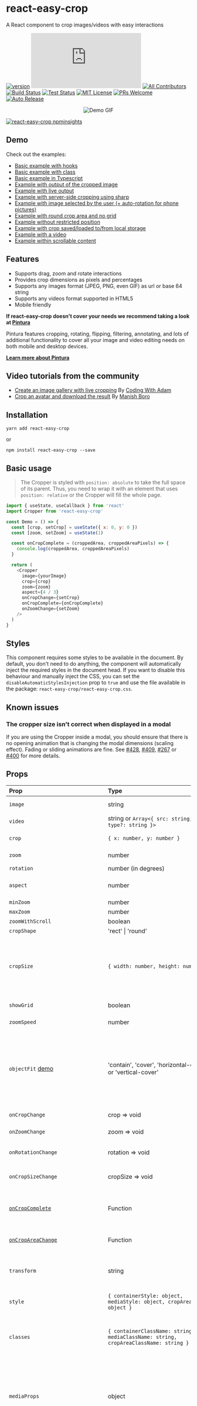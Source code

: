 # react-easy-crop

A React component to crop images/videos with easy interactions

[![version][version-badge]][package] ![brotli size][brotli-badge] [![All Contributors](https://img.shields.io/badge/all_contributors-35-green.svg?style=flat-square)](#contributors) [![Build Status][build-badge]][build-page] [![Test Status][test-badge]][test-action] [![MIT License][license-badge]][license] [![PRs Welcome][prs-badge]][prs] [![Auto Release](https://img.shields.io/badge/release-auto.svg?colorA=888888&colorB=9B065A&label=auto)](https://github.com/intuit/auto)

<p align="center">
  <img src="https://user-images.githubusercontent.com/2678610/41561426-365e7a44-734a-11e8-8e0e-1c04251f53e4.gif" alt="Demo GIF" />
</p>

[![react-easy-crop npminsights](https://npminsights.vercel.app/api/package/readme-image/react-easy-crop?v=2023-02-22)](https://npminsights.vercel.app/package/react-easy-crop)

## Demo

Check out the examples:

- [Basic example with hooks](https://codesandbox.io/s/v69ly910ql)
- [Basic example with class](https://codesandbox.io/s/q80jom5ql6)
- [Basic example in Typescript](https://codesandbox.io/s/react-easy-crop-in-ts-lj1if)
- [Example with output of the cropped image](https://codesandbox.io/s/q8q1mnr01w)
- [Example with live output](https://codesandbox.io/s/react-easy-crop-with-live-output-kkqj0)
- [Example with server-side cropping using sharp](https://codesandbox.io/s/react-easy-crop-with-sharp-psj5h)
- [Example with image selected by the user (+ auto-rotation for phone pictures)](https://codesandbox.io/s/y09komm059)
- [Example with round crop area and no grid](https://codesandbox.io/s/53w20p2o3n)
- [Example without restricted position](https://codesandbox.io/s/1rmqky233q)
- [Example with crop saved/loaded to/from local storage](https://codesandbox.io/s/pmj19vp2yx)
- [Example with a video](https://codesandbox.io/s/react-easy-crop-for-videos-lfhme)
- [Example within scrollable content](https://codesandbox.io/s/react-easy-crop-scroll-demo-fp21qd)

## Features

- Supports drag, zoom and rotate interactions
- Provides crop dimensions as pixels and percentages
- Supports any images format (JPEG, PNG, even GIF) as url or base 64 string
- Supports any videos format supported in HTML5
- Mobile friendly

**If react-easy-crop doesn't cover your needs we recommend taking a look at [Pintura](https://pqina.nl/pintura/?ref=reacteasycrop)**

Pintura features cropping, rotating, flipping, filtering, annotating, and lots of additional functionality to cover all your image and video editing needs on both mobile and desktop devices.

**[Learn more about Pintura](https://pqina.nl/pintura/?ref=reacteasycrop)**

## Video tutorials from the community

- [Create an image gallery with live cropping](https://www.youtube.com/watch?v=E_AHkWHhUz4) By [Coding With Adam](https://youtube.com/c/codingwithadam)
- [Crop an avatar and download the result](https://www.youtube.com/watch?v=RmiP1AY5HFM) By [Manish Boro](https://www.youtube.com/channel/UCyq81Ac-Ir4WIhFUgb_kyRw)

## Installation

```shell
yarn add react-easy-crop
```

or

```shell
npm install react-easy-crop --save
```

## Basic usage

> The Cropper is styled with `position: absolute` to take the full space of its parent.
> Thus, you need to wrap it with an element that uses `position: relative` or the Cropper will fill the whole page.

```js
import { useState, useCallback } from 'react'
import Cropper from 'react-easy-crop'

const Demo = () => {
  const [crop, setCrop] = useState({ x: 0, y: 0 })
  const [zoom, setZoom] = useState(1)

  const onCropComplete = (croppedArea, croppedAreaPixels) => {
    console.log(croppedArea, croppedAreaPixels)
  }

  return (
    <Cropper
      image={yourImage}
      crop={crop}
      zoom={zoom}
      aspect={4 / 3}
      onCropChange={setCrop}
      onCropComplete={onCropComplete}
      onZoomChange={setZoom}
    />
  )
}
```

## Styles

This component requires some styles to be available in the document. By default, you don't need to do anything, the component will automatically inject the required styles in the document head. If you want to disable this behaviour and manually inject the CSS, you can set the `disableAutomaticStylesInjection` prop to `true` and use the file available in the package: `react-easy-crop/react-easy-crop.css`.

## Known issues

### The cropper size isn't correct when displayed in a modal

If you are using the Cropper inside a modal, you should ensure that there is no opening animation that is changing the modal dimensions (scaling effect). Fading or sliding animations are fine.
See [#428](https://github.com/ValentinH/react-easy-crop/issues/428), [#409](https://github.com/ValentinH/react-easy-crop/issues/409),  [#267](https://github.com/ValentinH/react-easy-crop/issues/267) or [#400](https://github.com/ValentinH/react-easy-crop/issues/400) for more details.

## Props

| Prop                                                                      | Type                                                                                | Required | Description                                                                                                                                                                                                                                                                                                                                                                                                |
| :------------------------------------------------------------------------ | :---------------------------------------------------------------------------------- | :------: | :--------------------------------------------------------------------------------------------------------------------------------------------------------------------------------------------------------------------------------------------------------------------------------------------------------------------------------------------------------------------------------------------------------- |
| `image`                                                                   | string                                                                              |          | The image to be cropped. `image` or `video` is required.                                                                                                                                                                                                                                                                                                                                                   |
| `video`                                                                   | string or `Array<{ src: string; type?: string }>`                                   |          | The video to be cropped. `image` or `video` is required.                                                                                                                                                                                                                                                                                                                                                   |
| `crop`                                                                    | `{ x: number, y: number }`                                                          |    ✓     | Position of the media. `{ x: 0, y: 0 }` will center the media under the cropper.                                                                                                                                                                                                                                                                                                                           |
| `zoom`                                                                    | number                                                                              |          | Zoom of the media between `minZoom` and `maxZoom`. Defaults to 1.                                                                                                                                                                                                                                                                                                                                          |
| `rotation`                                                                | number (in degrees)                                                                 |          | Rotation of the media. Defaults to 0.                                                                                                                                                                                                                                                                                                                                                                      |
| `aspect`                                                                  | number                                                                              |          | Aspect of the cropper. The value is the ratio between its width and its height. The default value is `4/3`                                                                                                                                                                                                                                                                                                 |
| `minZoom`                                                                 | number                                                                              |          | Minimum zoom of the media. Defaults to 1.                                                                                                                                                                                                                                                                                                                                                                  |
| `maxZoom`                                                                 | number                                                                              |          | Maximum zoom of the media. Defaults to 3.                                                                                                                                                                                                                                                                                                                                                                  |
| `zoomWithScroll`                                                          | boolean                                                                             |          | Enable zoom by scrolling. Defaults to `true`                                                                                                                                                                                                                                                                                                                                                               |
| `cropShape`                                                               | 'rect' \| 'round'                                                                   |          | Shape of the crop area. Defaults to 'rect'.                                                                                                                                                                                                                                                                                                                                                                |
| `cropSize`                                                                | `{ width: number, height: number }`                                                 |          | Size of the crop area (in pixels). If you don't provide it, it will be computed automatically using the `aspect` prop and the media size. **You should probably not use this option and should rely on aspect instead. See https://github.com/ValentinH/react-easy-crop/issues/186.**                                                                                                                      |
| `showGrid`                                                                | boolean                                                                             |          | Whether to show or not the grid (third-lines). Defaults to `true`.                                                                                                                                                                                                                                                                                                                                         |
| `zoomSpeed`                                                               | number                                                                              |          | Multiplies the value by which the zoom changes. Defaults to 1.                                                                                                                                                                                                                                                                                                                                             |
| `objectFit` [demo](https://codesandbox.io/s/react-easy-crop-forked-p9r34) | 'contain', 'cover', 'horizontal-cover' or 'vertical-cover'                          |          | Specifies how the image is shown in the cropper. `contain`: the image will be adjusted to be fully visible, `horizontal-cover`: the image will horizontally fill the cropper, `vertical-cover`: the image will vertically fill the cropper, `cover`: we automatically pick between `horizontal-cover` or `vertical-cover` to have a fully visible image inside the cropper area. Defaults to "contain".    |
| `onCropChange`                                                            | crop => void                                                                        |    ✓     | Called every time the crop is changed. Use it to update your `crop` state.                                                                                                                                                                                                                                                                                                                                 |
| `onZoomChange`                                                            | zoom => void                                                                        |          | Called every time the zoom is changed. Use it to update your `zoom` state.                                                                                                                                                                                                                                                                                                                                 |
| `onRotationChange`                                                        | rotation => void                                                                    |          | Called every time the rotation is changed (with mobile or multi-fingers gestures). Use it to update your `rotation` state.                                                                                                                                                                                                                                                                                 |
| `onCropSizeChange`                                                        | cropSize => void                                                                    |          | Called when a change in either the cropSize width or the cropSize height occurs.                                                                                                                                                                                                                                                                                                                           |
| [`onCropComplete`](#onCropCompleteProp)                                   | Function                                                                            |          | Called when the user stops moving the media or stops zooming. It will be passed the corresponding cropped area on the media in percentages and pixels (rounded to the nearest integer)                                                                                                                                                                                                                     |
| [`onCropAreaChange`](#onCropAreaChangeProp)                               | Function                                                                            |          | Very similar to [`onCropComplete`](#onCropCompleteProp) but is triggered for every user interaction instead of waiting for the user to stop.                                                                                                                                                                                                                                                               |
| `transform`                                                               | string                                                                              |          | CSS transform to apply to the image in the editor. Defaults to `translate(${crop.x}px, ${crop.y}px) rotate(${rotation}deg) scale(${zoom})` with variables being pulled from props.                                                                                                                                                                                                                         |
| `style`                                                                   | `{ containerStyle: object, mediaStyle: object, cropAreaStyle: object }`             |          | Custom styles to be used with the Cropper. Styles passed via the style prop are merged with the defaults.                                                                                                                                                                                                                                                                                                  |
| `classes`                                                                 | `{ containerClassName: string, mediaClassName: string, cropAreaClassName: string }` |          | Custom class names to be used with the Cropper. Classes passed via the classes prop are merged with the defaults. If you have CSS specificity issues, you should probably use the `disableAutomaticStylesInjection` prop.                                                                                                                                                                                  |
| `mediaProps`                                                              | object                                                                              |          | The properties you want to apply to the media tag (<img /> or <video /> depending on your media)                                                                                                                                                                                                                                                                                                           |
| `restrictPosition`                                                        | boolean                                                                             |          | Whether the position of the media should be restricted to the boundaries of the cropper. Useful setting in case of `zoom < 1` or if the cropper should preserve all media content while forcing a specific aspect ratio for media throughout the application. Example: https://codesandbox.io/s/1rmqky233q.                                                                                                |
| `initialCroppedAreaPercentages`                                           | `{ width: number, height: number, x: number, y: number}`                            |          | Use this to set the initial crop position/zoom of the cropper (for example, when editing a previously cropped media). The value should be the same as the `croppedArea` passed to [`onCropComplete`](#onCropCompleteProp). This is the preferred way of restoring the previously set crop because `croppedAreaPixels` is rounded, and when used for restoration, may result in a slight drifting crop/zoom |
| `initialCroppedAreaPixels`                                                | `{ width: number, height: number, x: number, y: number}`                            |          | Use this to set the initial crop position/zoom of the cropper (for example, when editing a previously cropped media). The value should be the same as the `croppedAreaPixels` passed to [`onCropComplete`](#onCropCompleteProp) Example: https://codesandbox.io/s/pmj19vp2yx.                                                                                                                              |
| `onInteractionStart`                                                      | `Function`                                                                          |          | Called every time a user starts a wheel, touch, mousedown or keydown (for arrow keys only) event.                                                                                                                                                                                                                                                                                                          |
| `onInteractionEnd`                                                        | `Function`                                                                          |          | Called every time a user ends a wheel, touch, mousedown or keydown (for arrow keys only) event.                                                                                                                                                                                                                                                                                                            |
| `onMediaLoaded`                                                           | `Function`                                                                          |          | Called when media gets loaded. Gets passed an `mediaSize` object like `{ width, height, naturalWidth, naturalHeight }`                                                                                                                                                                                                                                                                                     |
| `onTouchRequest`                                                          | `(e: React.TouchEvent<HTMLDivElement>) => boolean`                                  |          | Can be used to cancel a touch request by returning `false`.                                                                                                                                                                                                                                                                                                                                                |
| `onWheelRequest`                                                          | `(e: WheelEvent) => boolean`                                                        |          | Can be used to cancel a zoom with wheel request by returning `false`.                                                                                                                                                                                                                                                                                                                                      |
| `disableAutomaticStylesInjection`                                         | boolean                                                                             |          | Whether to auto inject styles using a style tag in the document head on component mount. When disabled you need to import the css file into your application manually (style file is available in `react-easy-crop/react-easy-crop.css`). Example with sass/scss `@import "~react-easy-crop/react-easy-crop";`.                                                                                            |
| `setCropperRef`                                                           | `(ref: React.RefObject<HTMLDivElement>) => void`                                    |          | Called when the component mounts, if present. Used to set the value of the cropper ref object in the parent component.                                                                                                                                                                                                                                                                                     |
| `setImageRef`                                                             | `(ref: React.RefObject<HTMLImageElement>) => void`                                  |          | Called when the component mounts, if present. Used to set the value of the image ref object in the parent component.                                                                                                                                                                                                                                                                                       |
| `setVideoRef`                                                             | `(ref: React.RefObject<HTMLVideoElement>) => void`                                  |          | Called when the component mounts, if present. Used to set the value of the video ref object in the parent component.                                                                                                                                                                                                                                                                                       |
| `setMediaSize`                                                            | `(size: MediaSize) => void`                                                         |          | [Advanced Usage] Used to expose the `mediaSize` value for use with the `getInitialCropFromCroppedAreaPixels` and `getInitialCropFromCroppedAreaPercentages` functions. See [this CodeSandbox instance](https://codesandbox.io/s/react-easy-crop-forked-3v0hi3) for a simple example.                                                                                                                       |
| `setCropSize`                                                             | `(size: Size) => void`                                                              |          | [Advanced Usage] Used to expose the `cropSize` value for use with the `getInitialCropFromCroppedAreaPixels` and `getInitialCropFromCroppedAreaPercentages` functions. See [this CodeSandbox instance](https://codesandbox.io/s/react-easy-crop-forked-3v0hi3) for a simple example.                                                                                                                        |
| `nonce`                                                                   | string                                                                              |          | The nonce to add to the style tag when the styles are auto injected.                                                                                                                                                                                                                                                                                                                                       |
| `keyboardStep`                                                            | number                                                                              |          | number of pixels the crop area moves with each press of an arrow key when using keyboard navigation. Defaults to 1.                                                                                                                                                                                                                                                     |

<a name="onCropCompleteProp"></a>

#### onCropComplete(croppedArea, croppedAreaPixels)

This callback is the one you should use to save the cropped area of the media. It's passed 2 arguments:

1. `croppedArea`: coordinates and dimensions of the cropped area in percentage of the media dimension
1. `croppedAreaPixels`: coordinates and dimensions of the cropped area in pixels.

Both arguments have the following shape:

```js
const area = {
  x: number, // x/y are the coordinates of the top/left corner of the cropped area
  y: number,
  width: number, // width of the cropped area
  height: number, // height of the cropped area
}
```

<a name="onCropAreaChangeProp"></a>

#### onCropAreaChange(croppedArea, croppedAreaPixels)

This is the exact same callback as [`onCropComplete`](#onCropCompleteProp), but is triggered for all user interactions.
It can be used if you are not performing any render action on it.

1. `croppedArea`: coordinates and dimensions of the cropped area in percentage of the media dimension
1. `croppedAreaPixels`: coordinates and dimensions of the cropped area in pixels.

Both arguments have the following shape:

```js
const area = {
  x: number, // x/y are the coordinates of the top/left corner of the cropped area
  y: number,
  width: number, // width of the cropped area
  height: number, // height of the cropped area
}
```

#### onMediaLoaded(mediaSize)

Called when media gets successfully loaded. This is useful if you want to have a custom zoom/crop
strategy based on media size.

**Example:**

```jsx
const CONTAINER_HEIGHT = 300

const CroppedImage = ({ image }) => {
  const [crop, onCropChange] = React.useState({ x: 0, y: 0 })
  const [zoom, onZoomChange] = React.useState(1)
  return (
    <Cropper
      image={image}
      crop={crop}
      zoom={zoom}
      onCropChange={onCropChange}
      onZoomChange={onZoomChange}
      onMediaLoaded={(mediaSize) => {
        // Adapt zoom based on media size to fit max height
        onZoomChange(CONTAINER_HEIGHT / mediaSize.naturalHeight)
      }}
    />
  )
}
```

#### getInitialCropFromCroppedAreaPercentages(croppedAreaPercentages: Area, mediaSize: MediaSize, rotation: number, cropSize: Size, minZoom: number, maxZoom: number)

[Advanced Usage]

Used to calculate values for crop and zoom based on a desired `croppedAreaPercentages`
value. See [this CodeSandbox instance](https://codesandbox.io/s/react-easy-crop-forked-3v0hi3) for a simple example.

#### getInitialCropFromCroppedAreaPixels(croppedAreaPixels: Area, mediaSize: MediaSize, rotation: number, cropSize: Size, minZoom: number, maxZoom: number)

[Advanced Usage]

See `getInitialCropFromCroppedAreaPercentages`.

## Development

```shell
yarn
yarn start
```

Now, open `http://localhost:3001/index.html` and start hacking!

## License

[MIT](https://github.com/ValentinH/react-easy-crop/blob/master/LICENSE)

## Maintainers

This project is maintained by Valentin Hervieu.

This project was originally part of [@ricardo-ch](https://github.com/ricardo-ch/) organisation because I (Valentin) was working at Ricardo.
After leaving this company, they gracefully accepted to transfer the project to me. ❤️

## Contributors

Thanks goes to these wonderful people ([emoji key](https://allcontributors.org/docs/en/emoji-key)):

<!-- ALL-CONTRIBUTORS-LIST:START - Do not remove or modify this section -->
<!-- prettier-ignore-start -->
<!-- markdownlint-disable -->
<table>
  <tbody>
    <tr>
      <td align="center" valign="top" width="14.28%"><a href="https://valentin-hervieu.fr"><img src="https://avatars2.githubusercontent.com/u/2678610?v=4?s=100" width="100px;" alt="Valentin Hervieu"/><br /><sub><b>Valentin Hervieu</b></sub></a><br /><a href="#question-ValentinH" title="Answering Questions">💬</a> <a href="https://github.com/ValentinH/react-easy-crop/issues?q=author%3AValentinH" title="Bug reports">🐛</a> <a href="https://github.com/ValentinH/react-easy-crop/commits?author=ValentinH" title="Code">💻</a> <a href="https://github.com/ValentinH/react-easy-crop/commits?author=ValentinH" title="Documentation">📖</a> <a href="#example-ValentinH" title="Examples">💡</a> <a href="#infra-ValentinH" title="Infrastructure (Hosting, Build-Tools, etc)">🚇</a> <a href="https://github.com/ValentinH/react-easy-crop/pulls?q=is%3Apr+reviewed-by%3AValentinH" title="Reviewed Pull Requests">👀</a> <a href="https://github.com/ValentinH/react-easy-crop/commits?author=ValentinH" title="Tests">⚠️</a> <a href="#tool-ValentinH" title="Tools">🔧</a></td>
      <td align="center" valign="top" width="14.28%"><a href="https://github.com/bexoss"><img src="https://avatars3.githubusercontent.com/u/12633102?v=4?s=100" width="100px;" alt="Juntae Kim"/><br /><sub><b>Juntae Kim</b></sub></a><br /><a href="https://github.com/ValentinH/react-easy-crop/commits?author=bexoss" title="Code">💻</a></td>
      <td align="center" valign="top" width="14.28%"><a href="https://github.com/tafelito"><img src="https://avatars0.githubusercontent.com/u/5973652?v=4?s=100" width="100px;" alt="tafelito"/><br /><sub><b>tafelito</b></sub></a><br /><a href="https://github.com/ValentinH/react-easy-crop/commits?author=tafelito" title="Code">💻</a></td>
      <td align="center" valign="top" width="14.28%"><a href="https://github.com/nicklasfrahm"><img src="https://avatars3.githubusercontent.com/u/20382326?v=4?s=100" width="100px;" alt="Nicklas"/><br /><sub><b>Nicklas</b></sub></a><br /><a href="https://github.com/ValentinH/react-easy-crop/commits?author=nicklasfrahm" title="Code">💻</a></td>
      <td align="center" valign="top" width="14.28%"><a href="http://kylepoole.me"><img src="https://avatars0.githubusercontent.com/u/4165376?v=4?s=100" width="100px;" alt="Kyle Poole"/><br /><sub><b>Kyle Poole</b></sub></a><br /><a href="https://github.com/ValentinH/react-easy-crop/commits?author=yokelpole" title="Code">💻</a></td>
      <td align="center" valign="top" width="14.28%"><a href="https://twitter.com/nbibler"><img src="https://avatars0.githubusercontent.com/u/3775?v=4?s=100" width="100px;" alt="Nathaniel Bibler"/><br /><sub><b>Nathaniel Bibler</b></sub></a><br /><a href="https://github.com/ValentinH/react-easy-crop/commits?author=nbibler" title="Code">💻</a></td>
      <td align="center" valign="top" width="14.28%"><a href="https://github.com/TheRealSlapshot"><img src="https://avatars0.githubusercontent.com/u/878149?v=4?s=100" width="100px;" alt="TheRealSlapshot"/><br /><sub><b>TheRealSlapshot</b></sub></a><br /><a href="https://github.com/ValentinH/react-easy-crop/commits?author=TheRealSlapshot" title="Code">💻</a></td>
    </tr>
    <tr>
      <td align="center" valign="top" width="14.28%"><a href="http://claudiuandrei.com"><img src="https://avatars3.githubusercontent.com/u/882064?v=4?s=100" width="100px;" alt="Claudiu Andrei"/><br /><sub><b>Claudiu Andrei</b></sub></a><br /><a href="https://github.com/ValentinH/react-easy-crop/commits?author=claudiuandrei" title="Code">💻</a></td>
      <td align="center" valign="top" width="14.28%"><a href="https://github.com/MattyBalaam"><img src="https://avatars1.githubusercontent.com/u/1246923?v=4?s=100" width="100px;" alt="MattyBalaam"/><br /><sub><b>MattyBalaam</b></sub></a><br /><a href="https://github.com/ValentinH/react-easy-crop/commits?author=MattyBalaam" title="Code">💻</a></td>
      <td align="center" valign="top" width="14.28%"><a href="https://github.com/christiankehr"><img src="https://avatars3.githubusercontent.com/u/24647736?v=4?s=100" width="100px;" alt="Christian Kehr"/><br /><sub><b>Christian Kehr</b></sub></a><br /><a href="https://github.com/ValentinH/react-easy-crop/commits?author=christiankehr" title="Documentation">📖</a></td>
      <td align="center" valign="top" width="14.28%"><a href="https://github.com/Alba-C"><img src="https://avatars1.githubusercontent.com/u/24299944?v=4?s=100" width="100px;" alt="Christopher Albanese"/><br /><sub><b>Christopher Albanese</b></sub></a><br /><a href="https://github.com/ValentinH/react-easy-crop/commits?author=Alba-C" title="Code">💻</a></td>
      <td align="center" valign="top" width="14.28%"><a href="https://benjamin.piouffle.com"><img src="https://avatars1.githubusercontent.com/u/1556356?v=4?s=100" width="100px;" alt="Benjamin Piouffle"/><br /><sub><b>Benjamin Piouffle</b></sub></a><br /><a href="https://github.com/ValentinH/react-easy-crop/commits?author=Betree" title="Code">💻</a></td>
      <td align="center" valign="top" width="14.28%"><a href="https://github.com/mbalaam"><img src="https://avatars3.githubusercontent.com/u/44968243?v=4?s=100" width="100px;" alt="mbalaam"/><br /><sub><b>mbalaam</b></sub></a><br /><a href="https://github.com/ValentinH/react-easy-crop/commits?author=mbalaam" title="Documentation">📖</a></td>
      <td align="center" valign="top" width="14.28%"><a href="https://github.com/edoudou"><img src="https://avatars0.githubusercontent.com/u/4236706?v=4?s=100" width="100px;" alt="Edouard Short"/><br /><sub><b>Edouard Short</b></sub></a><br /><a href="https://github.com/ValentinH/react-easy-crop/commits?author=edoudou" title="Code">💻</a> <a href="#ideas-edoudou" title="Ideas, Planning, & Feedback">🤔</a></td>
    </tr>
    <tr>
      <td align="center" valign="top" width="14.28%"><a href="https://allcontributors.org"><img src="https://avatars1.githubusercontent.com/u/46410174?v=4?s=100" width="100px;" alt="All Contributors"/><br /><sub><b>All Contributors</b></sub></a><br /><a href="#tool-all-contributors" title="Tools">🔧</a></td>
      <td align="center" valign="top" width="14.28%"><a href="https://github.com/FillPower1"><img src="https://avatars0.githubusercontent.com/u/46319022?v=4?s=100" width="100px;" alt="FillPower1"/><br /><sub><b>FillPower1</b></sub></a><br /><a href="https://github.com/ValentinH/react-easy-crop/commits?author=FillPower1" title="Code">💻</a></td>
      <td align="center" valign="top" width="14.28%"><a href="https://nihey.org"><img src="https://avatars3.githubusercontent.com/u/5278570?v=4?s=100" width="100px;" alt="Nihey Takizawa"/><br /><sub><b>Nihey Takizawa</b></sub></a><br /><a href="https://github.com/ValentinH/react-easy-crop/commits?author=nihey" title="Documentation">📖</a></td>
      <td align="center" valign="top" width="14.28%"><a href="http://ajlende.com"><img src="https://avatars0.githubusercontent.com/u/5129775?v=4?s=100" width="100px;" alt="Alex Lende"/><br /><sub><b>Alex Lende</b></sub></a><br /><a href="#maintenance-ajlende" title="Maintenance">🚧</a></td>
      <td align="center" valign="top" width="14.28%"><a href="https://github.com/stefanoruth"><img src="https://avatars0.githubusercontent.com/u/6178983?v=4?s=100" width="100px;" alt="Stefano Ruth"/><br /><sub><b>Stefano Ruth</b></sub></a><br /><a href="https://github.com/ValentinH/react-easy-crop/commits?author=stefanoruth" title="Code">💻</a> <a href="#ideas-stefanoruth" title="Ideas, Planning, & Feedback">🤔</a></td>
      <td align="center" valign="top" width="14.28%"><a href="https://github.com/dvail"><img src="https://avatars1.githubusercontent.com/u/1292638?v=4?s=100" width="100px;" alt="David Vail"/><br /><sub><b>David Vail</b></sub></a><br /><a href="https://github.com/ValentinH/react-easy-crop/commits?author=dvail" title="Code">💻</a></td>
      <td align="center" valign="top" width="14.28%"><a href="https://github.com/ersefuril"><img src="https://avatars0.githubusercontent.com/u/4835854?v=4?s=100" width="100px;" alt="ersefuril"/><br /><sub><b>ersefuril</b></sub></a><br /><a href="https://github.com/ValentinH/react-easy-crop/commits?author=ersefuril" title="Code">💻</a></td>
    </tr>
    <tr>
      <td align="center" valign="top" width="14.28%"><a href="https://github.com/Michal-Sh"><img src="https://avatars1.githubusercontent.com/u/58683426?v=4?s=100" width="100px;" alt="Michal-Sh"/><br /><sub><b>Michal-Sh</b></sub></a><br /><a href="https://github.com/ValentinH/react-easy-crop/commits?author=Michal-Sh" title="Code">💻</a></td>
      <td align="center" valign="top" width="14.28%"><a href="http://russianbrandgardeners.com"><img src="https://avatars.githubusercontent.com/u/640657?v=4?s=100" width="100px;" alt="Ivan Galiatin"/><br /><sub><b>Ivan Galiatin</b></sub></a><br /><a href="https://github.com/ValentinH/react-easy-crop/commits?author=trurl-master" title="Code">💻</a> <a href="#example-trurl-master" title="Examples">💡</a></td>
      <td align="center" valign="top" width="14.28%"><a href="https://raed.dev"><img src="https://avatars.githubusercontent.com/u/1442690?v=4?s=100" width="100px;" alt="Raed"/><br /><sub><b>Raed</b></sub></a><br /><a href="#infra-raed667" title="Infrastructure (Hosting, Build-Tools, etc)">🚇</a> <a href="https://github.com/ValentinH/react-easy-crop/commits?author=raed667" title="Documentation">📖</a></td>
      <td align="center" valign="top" width="14.28%"><a href="https://github.com/cvolant"><img src="https://avatars.githubusercontent.com/u/37238472?v=4?s=100" width="100px;" alt="cvolant"/><br /><sub><b>cvolant</b></sub></a><br /><a href="https://github.com/ValentinH/react-easy-crop/commits?author=cvolant" title="Code">💻</a></td>
      <td align="center" valign="top" width="14.28%"><a href="https://github.com/CodingWith-Adam"><img src="https://avatars.githubusercontent.com/u/62483230?v=4?s=100" width="100px;" alt="CodingWith-Adam"/><br /><sub><b>CodingWith-Adam</b></sub></a><br /><a href="https://github.com/ValentinH/react-easy-crop/commits?author=CodingWith-Adam" title="Documentation">📖</a></td>
      <td align="center" valign="top" width="14.28%"><a href="https://github.com/liveboom"><img src="https://avatars.githubusercontent.com/u/79549285?v=4?s=100" width="100px;" alt="LiveBoom"/><br /><sub><b>LiveBoom</b></sub></a><br /><a href="https://github.com/ValentinH/react-easy-crop/commits?author=liveboom" title="Code">💻</a></td>
      <td align="center" valign="top" width="14.28%"><a href="https://github.com/MatixYo"><img src="https://avatars.githubusercontent.com/u/6618041?v=4?s=100" width="100px;" alt="Mateusz Juszczyk"/><br /><sub><b>Mateusz Juszczyk</b></sub></a><br /><a href="https://github.com/ValentinH/react-easy-crop/commits?author=MatixYo" title="Code">💻</a></td>
    </tr>
    <tr>
      <td align="center" valign="top" width="14.28%"><a href="https://labithiotis.com/"><img src="https://avatars.githubusercontent.com/u/784306?v=4?s=100" width="100px;" alt="Darren Labithiotis"/><br /><sub><b>Darren Labithiotis</b></sub></a><br /><a href="https://github.com/ValentinH/react-easy-crop/commits?author=labithiotis" title="Code">💻</a></td>
      <td align="center" valign="top" width="14.28%"><a href="https://github.com/oleksi-l"><img src="https://avatars.githubusercontent.com/u/30208419?v=4?s=100" width="100px;" alt="Oleksii"/><br /><sub><b>Oleksii</b></sub></a><br /><a href="https://github.com/ValentinH/react-easy-crop/commits?author=oleksi-l" title="Documentation">📖</a></td>
      <td align="center" valign="top" width="14.28%"><a href="https://github.com/vassbence"><img src="https://avatars.githubusercontent.com/u/49574140?v=4?s=100" width="100px;" alt="Vass Bence"/><br /><sub><b>Vass Bence</b></sub></a><br /><a href="https://github.com/ValentinH/react-easy-crop/commits?author=vassbence" title="Documentation">📖</a> <a href="https://github.com/ValentinH/react-easy-crop/commits?author=vassbence" title="Code">💻</a></td>
      <td align="center" valign="top" width="14.28%"><a href="https://github.com/AnthonyUtt"><img src="https://avatars.githubusercontent.com/u/16091316?v=4?s=100" width="100px;" alt="Anthony Utt"/><br /><sub><b>Anthony Utt</b></sub></a><br /><a href="https://github.com/ValentinH/react-easy-crop/commits?author=AnthonyUtt" title="Documentation">📖</a> <a href="https://github.com/ValentinH/react-easy-crop/commits?author=AnthonyUtt" title="Code">💻</a></td>
      <td align="center" valign="top" width="14.28%"><a href="https://github.com/seanparmelee"><img src="https://avatars.githubusercontent.com/u/1933330?v=4?s=100" width="100px;" alt="Sean Parmelee"/><br /><sub><b>Sean Parmelee</b></sub></a><br /><a href="https://github.com/ValentinH/react-easy-crop/commits?author=seanparmelee" title="Documentation">📖</a> <a href="https://github.com/ValentinH/react-easy-crop/commits?author=seanparmelee" title="Code">💻</a></td>
      <td align="center" valign="top" width="14.28%"><a href="http://glendaviesnz.wordpress.com/"><img src="https://avatars.githubusercontent.com/u/3629020?v=4?s=100" width="100px;" alt="Glen Davies"/><br /><sub><b>Glen Davies</b></sub></a><br /><a href="https://github.com/ValentinH/react-easy-crop/commits?author=glendaviesnz" title="Code">💻</a></td>
      <td align="center" valign="top" width="14.28%"><a href="https://github.com/carlosdi0"><img src="https://avatars.githubusercontent.com/u/53301152?v=4?s=100" width="100px;" alt="carlosdi0"/><br /><sub><b>carlosdi0</b></sub></a><br /><a href="https://github.com/ValentinH/react-easy-crop/commits?author=carlosdi0" title="Documentation">📖</a></td>
    </tr>
    <tr>
      <td align="center" valign="top" width="14.28%"><a href="https://github.com/huseyinbuyukdere"><img src="https://avatars.githubusercontent.com/u/39594189?v=4?s=100" width="100px;" alt="Hüseyin Büyükdere"/><br /><sub><b>Hüseyin Büyükdere</b></sub></a><br /><a href="https://github.com/ValentinH/react-easy-crop/commits?author=huseyinbuyukdere" title="Documentation">📖</a></td>
      <td align="center" valign="top" width="14.28%"><a href="https://github.com/pontusdacke"><img src="https://avatars.githubusercontent.com/u/2884998?v=4?s=100" width="100px;" alt="Pontus Magnusson"/><br /><sub><b>Pontus Magnusson</b></sub></a><br /><a href="https://github.com/ValentinH/react-easy-crop/commits?author=pontusdacke" title="Code">💻</a></td>
      <td align="center" valign="top" width="14.28%"><a href="https://github.com/kruchkou"><img src="https://avatars.githubusercontent.com/u/45610004?v=4?s=100" width="100px;" alt="kruchkou"/><br /><sub><b>kruchkou</b></sub></a><br /><a href="https://github.com/ValentinH/react-easy-crop/commits?author=kruchkou" title="Code">💻</a></td>
      <td align="center" valign="top" width="14.28%"><a href="https://pqina.nl/"><img src="https://avatars.githubusercontent.com/u/1132575?v=4?s=100" width="100px;" alt="Rik"/><br /><sub><b>Rik</b></sub></a><br /><a href="https://github.com/ValentinH/react-easy-crop/commits?author=rikschennink" title="Documentation">📖</a></td>
      <td align="center" valign="top" width="14.28%"><a href="https://github.com/aqeelat"><img src="https://avatars.githubusercontent.com/u/5212744?v=4?s=100" width="100px;" alt="Abdullah Alaqeel"/><br /><sub><b>Abdullah Alaqeel</b></sub></a><br /><a href="https://github.com/ValentinH/react-easy-crop/commits?author=aqeelat" title="Code">💻</a></td>
      <td align="center" valign="top" width="14.28%"><a href="https://github.com/thomasjohansen"><img src="https://avatars.githubusercontent.com/u/4906479?v=4?s=100" width="100px;" alt="Thomas Johansen"/><br /><sub><b>Thomas Johansen</b></sub></a><br /><a href="https://github.com/ValentinH/react-easy-crop/commits?author=thomasjohansen" title="Code">💻</a></td>
      <td align="center" valign="top" width="14.28%"><a href="https://joseguardiola.dev/"><img src="https://avatars.githubusercontent.com/u/11366193?v=4?s=100" width="100px;" alt="José Guardiola"/><br /><sub><b>José Guardiola</b></sub></a><br /><a href="https://github.com/ValentinH/react-easy-crop/commits?author=JGuardiola95" title="Code">💻</a> <a href="https://github.com/ValentinH/react-easy-crop/commits?author=JGuardiola95" title="Documentation">📖</a></td>
    </tr>
    <tr>
      <td align="center" valign="top" width="14.28%"><a href="https://github.com/IanSymplectic"><img src="https://avatars.githubusercontent.com/u/1984952?v=4?s=100" width="100px;" alt="IanSymplectic"/><br /><sub><b>IanSymplectic</b></sub></a><br /><a href="https://github.com/ValentinH/react-easy-crop/commits?author=IanSymplectic" title="Code">💻</a></td>
      <td align="center" valign="top" width="14.28%"><a href="https://github.com/priceld"><img src="https://avatars.githubusercontent.com/u/4000919?v=4?s=100" width="100px;" alt="Logan Price"/><br /><sub><b>Logan Price</b></sub></a><br /><a href="https://github.com/ValentinH/react-easy-crop/commits?author=priceld" title="Code">💻</a></td>
    </tr>
  </tbody>
</table>

<!-- markdownlint-restore -->
<!-- prettier-ignore-end -->

<!-- ALL-CONTRIBUTORS-LIST:END -->

This project follows the [all-contributors](https://github.com/all-contributors/all-contributors) specification. Contributions of any kind welcome!

[npm]: https://www.npmjs.com/
[node]: https://nodejs.org
[package]: https://www.npmjs.com/package/react-easy-crop
[version-badge]: https://img.shields.io/npm/v/react-easy-crop.svg?style=flat-square
[brotli-badge]: http://img.badgesize.io/https://unpkg.com/react-easy-crop/umd/react-easy-crop.min.js?compression=brotli&style=flat-square&1
[license-badge]: https://img.shields.io/badge/license-MIT-blue.svg?style=flat-square
[license]: https://github.com/ValentinH/react-easy-crop/blob/master/LICENSE
[prs-badge]: https://img.shields.io/badge/PRs-welcome-brightgreen.svg?style=flat-square
[prs]: http://makeapullrequest.com
[build-badge]: https://circleci.com/gh/ValentinH/react-easy-crop/tree/main.svg?style=svg
[build-page]: https://circleci.com/gh/ValentinH/react-easy-crop/tree/main
[test-badge]: https://github.com/ValentinH/react-easy-crop/actions/workflows/quality-gate.yml/badge.svg
[test-action]: https://github.com/ValentinH/react-easy-crop/actions/workflows/quality-gate.yml
